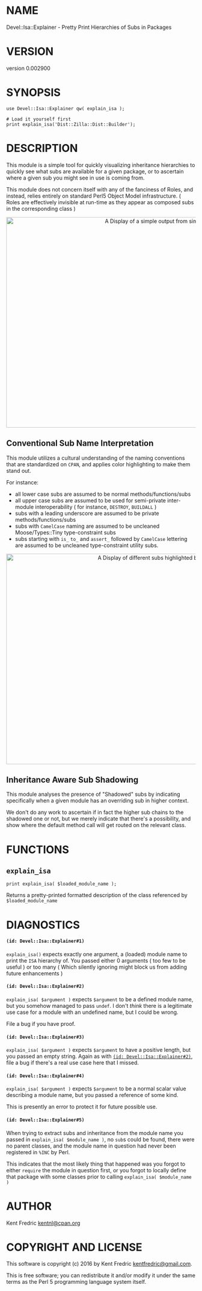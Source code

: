 # NAME

Devel::Isa::Explainer - Pretty Print Hierarchies of Subs in Packages

# VERSION

version 0.002900

# SYNOPSIS

    use Devel::Isa::Explainer qw( explain_isa );

    # Load it yourself first
    print explain_isa('Dist::Zilla::Dist::Builder');

# DESCRIPTION

This module is a simple tool for quickly visualizing inheritance hierarchies to quickly
see what subs are available for a given package, or to ascertain where a given sub
you might see in use is coming from.

This module does not concern itself with any of the fanciness of Roles, and instead, relies entirely
on standard Perl5 Object Model infrastructure. ( Roles are effectively invisible at run-time as
they appear as composed subs in the corresponding class )

<div>
    <center><img alt="A Display of a simple output from simple usage" src="http://kentnl.github.io/screenshots/Devel-Isa-Explainer/1/c3.png" width="820" height="559" /></center>
</div>

## Conventional Sub Name Interpretation

This module utilizes a cultural understanding of the naming conventions that are standardized
on `CPAN`, and applies color highlighting to make them stand out.

For instance:

- all lower case subs are assumed to be normal methods/functions/subs
- all upper case subs are assumed to be used for semi-private inter-module interoperability
( for instance, `DESTROY`, `BUILDALL` )
- subs with a leading underscore are assumed to be private methods/functions/subs
- subs with `CamelCase` naming are assumed to be uncleaned Moose/Types::Tiny type-constraint subs
- subs starting with `is_` `to_` and `assert_` followed by `CamelCase` lettering are assumed to
be uncleaned type-constraint utility subs.

<div>
    <center><img alt="A Display of different subs highlighted by convention" src="http://kentnl.github.io/screenshots/Devel-Isa-Explainer/1/c2.png" width="820" height="559" /></center>
</div>

## Inheritance Aware Sub Shadowing

This module analyses the presence of "Shadowed" subs by indicating specifically
when a given module has an overriding sub in higher context.

We don't do any work to ascertain if in fact the higher sub chains to the shadowed one or
not, but we merely indicate that there's a possibility, and show where the default method
call will get routed on the relevant class.

# FUNCTIONS

## `explain_isa`

    print explain_isa( $loaded_module_name );

Returns a pretty-printed formatted description of the class referenced by `$loaded_module_name`

# DIAGNOSTICS

#### `(id: Devel::Isa::Explainer#1)`

`explain_isa()` expects exactly one argument, a (loaded) module name to print
the `ISA` hierarchy of. You passed either 0 arguments ( too few to be useful )
or too many ( Which silently ignoring might block us from adding future enhancements )

#### `(id: Devel::Isa::Explainer#2)`

`explain_isa( $argument )` expects `$argument` to be a defined module name, but you
somehow managed to pass `undef`. I don't _think_ there is a legitimate use case for a
module with an undefined name, but I could be wrong.

File a bug if you have proof.

#### `(id: Devel::Isa::Explainer#3)`

`explain_isa( $argument )` expects `$argument` to have a positive length, but you passed
an empty string. Again as with [`(id: Devel::Isa::Explainer#2)`](#id-devel-isa-explainer-2), file a bug if there's a
real use case here that I missed.

#### `(id: Devel::Isa::Explainer#4)`

`explain_isa( $argument )` expects `$argument` to be a normal scalar value describing
a module name, but you passed a reference of some kind.

This is presently an error to protect it for future possible use.

#### `(id: Devel::Isa::Explainer#5)`

When trying to extract subs and inheritance from the module name you passed in
`explain_isa( $module_name )`, no `sub`s could be found, there were no parent classes,
and the module name in question had never been registered in `%INC` by Perl.

This indicates that the most likely thing that happened was you forgot to either `require`
the module in question first, or you forgot to locally define that package with some classes
prior to calling `explain_isa( $module_name )`

# AUTHOR

Kent Fredric <kentnl@cpan.org>

# COPYRIGHT AND LICENSE

This software is copyright (c) 2016 by Kent Fredric <kentfredric@gmail.com>.

This is free software; you can redistribute it and/or modify it under
the same terms as the Perl 5 programming language system itself.
